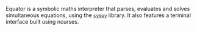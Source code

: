 Equator is a symbolic maths interpreter that parses, evaluates and solves
simultaneous equations, using the
[`sympy`](https://www.sympy.org/en/index.html) library. It also features a
terminal interface built using ncurses.
